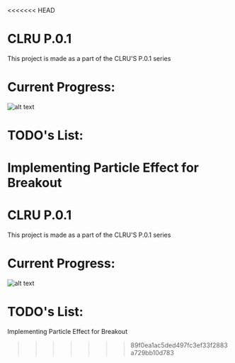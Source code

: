 <<<<<<< HEAD
# CLRU P.0.1
This project is made as a part of the CLRU'S P.0.1 series

# Current Progress:
![alt text](https://github.com/thaibui2308/p01/tree/main/breakout/img/breakout.png)

# TODO's List:
Implementing Particle Effect for Breakout
=======
# CLRU P.0.1
This project is made as a part of the CLRU'S P.0.1 series

# Current Progress:
![alt text](https://github.com/thaibui2308/p01/tree/main/breakout/img/breakout.png?raw=true)

# TODO's List:
Implementing Particle Effect for Breakout
>>>>>>> 89f0ea1ac5ded497fc3ef33f2883a729bb10d783
